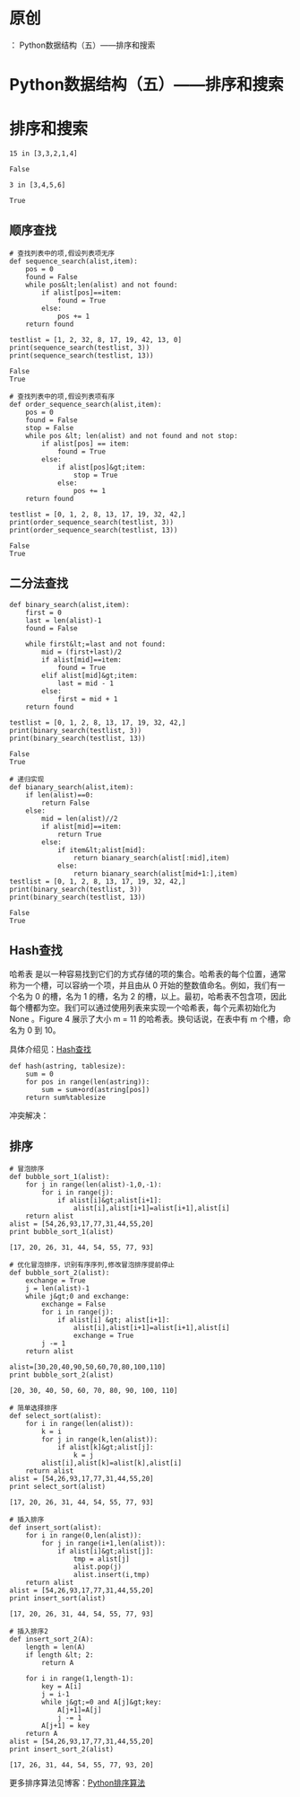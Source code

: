 # 原创
：  Python数据结构（五）——排序和搜索

# Python数据结构（五）——排序和搜索

# 排序和搜索

```
15 in [3,3,2,1,4]
```

```
False

```

```
3 in [3,4,5,6]
```

```
True

```

## 顺序查找

```
# 查找列表中的项,假设列表项无序
def sequence_search(alist,item):
    pos = 0
    found = False
    while pos&lt;len(alist) and not found:
        if alist[pos]==item:
            found = True
        else:
            pos += 1
    return found

testlist = [1, 2, 32, 8, 17, 19, 42, 13, 0]
print(sequence_search(testlist, 3))
print(sequence_search(testlist, 13))        
```

```
False
True

```

```
# 查找列表中的项,假设列表项有序
def order_sequence_search(alist,item):
    pos = 0
    found = False
    stop = False
    while pos &lt; len(alist) and not found and not stop:
        if alist[pos] == item:
            found = True
        else:
            if alist[pos]&gt;item:
                stop = True
            else:
                pos += 1
    return found

testlist = [0, 1, 2, 8, 13, 17, 19, 32, 42,]
print(order_sequence_search(testlist, 3))
print(order_sequence_search(testlist, 13))
```

```
False
True

```

## 二分法查找

```
def binary_search(alist,item):
    first = 0
    last = len(alist)-1
    found = False

    while first&lt;=last and not found:
        mid = (first+last)/2
        if alist[mid]==item:
            found = True
        elif alist[mid]&gt;item:
            last = mid - 1
        else:
            first = mid + 1
    return found

testlist = [0, 1, 2, 8, 13, 17, 19, 32, 42,]
print(binary_search(testlist, 3))
print(binary_search(testlist, 13))        
```

```
False
True

```

```
# 递归实现
def bianary_search(alist,item):
    if len(alist)==0:
        return False
    else:
        mid = len(alist)//2
        if alist[mid]==item:
            return True
        else:
            if item&lt;alist[mid]:
                return bianary_search(alist[:mid],item)
            else:
                return bianary_search(alist[mid+1:],item)
testlist = [0, 1, 2, 8, 13, 17, 19, 32, 42,]
print(binary_search(testlist, 3))
print(binary_search(testlist, 13)) 
```

```
False
True

```

## Hash查找

哈希表 是以一种容易找到它们的方式存储的项的集合。哈希表的每个位置，通常称为一个槽，可以容纳一个项，并且由从 0 开始的整数值命名。例如，我们有一个名为 0 的槽，名为 1 的槽，名为 2 的槽，以上。最初，哈希表不包含项，因此每个槽都为空。我们可以通过使用列表来实现一个哈希表，每个元素初始化为None 。Figure 4 展示了大小 m = 11 的哈希表。换句话说，在表中有 m 个槽，命名为 0 到 10。 <br/> <img alt="" src="https://raw.githubusercontent.com/ds19991999/githubimg/master/picgo/20180730133625.png" title=""/>

具体介绍见：[Hash查找](https://github.com/facert/python-data-structure-cn/tree/master/5.%E6%8E%92%E5%BA%8F%E5%92%8C%E6%90%9C%E7%B4%A2/5.5.Hash%E6%9F%A5%E6%89%BE)

```
def hash(astring, tablesize):
    sum = 0
    for pos in range(len(astring)):
        sum = sum+ord(astring[pos])
    return sum%tablesize
```

冲突解决： <br/> <img alt="" src="https://raw.githubusercontent.com/ds19991999/githubimg/master/picgo/20180730135953.png" title=""/>

## 排序

```
# 冒泡排序
def bubble_sort_1(alist):
    for j in range(len(alist)-1,0,-1):
        for i in range(j):
            if alist[i]&gt;alist[i+1]:
                alist[i],alist[i+1]=alist[i+1],alist[i]
    return alist
alist = [54,26,93,17,77,31,44,55,20]
print bubble_sort_1(alist)
```

```
[17, 20, 26, 31, 44, 54, 55, 77, 93]

```

```
# 优化冒泡排序，识别有序序列,修改冒泡排序提前停止
def bubble_sort_2(alist):
    exchange = True
    j = len(alist)-1
    while j&gt;0 and exchange:
        exchange = False
        for i in range(j):
            if alist[i] &gt; alist[i+1]:
                alist[i],alist[i+1]=alist[i+1],alist[i]
                exchange = True
        j -= 1
    return alist

alist=[30,20,40,90,50,60,70,80,100,110]
print bubble_sort_2(alist)
```

```
[20, 30, 40, 50, 60, 70, 80, 90, 100, 110]

```

```
# 简单选择排序
def select_sort(alist):
    for i in range(len(alist)):
        k = i
        for j in range(k,len(alist)):
            if alist[k]&gt;alist[j]:
                k = j
        alist[i],alist[k]=alist[k],alist[i]
    return alist
alist = [54,26,93,17,77,31,44,55,20]
print select_sort(alist)
```

```
[17, 20, 26, 31, 44, 54, 55, 77, 93]

```

```
# 插入排序
def insert_sort(alist):
    for i in range(0,len(alist)):
        for j in range(i+1,len(alist)):
            if alist[i]&gt;alist[j]:
                tmp = alist[j]
                alist.pop(j)
                alist.insert(i,tmp)
    return alist
alist = [54,26,93,17,77,31,44,55,20]
print insert_sort(alist)
```

```
[17, 20, 26, 31, 44, 54, 55, 77, 93]

```

```
# 插入排序2
def insert_sort_2(A):
    length = len(A)
    if length &lt; 2:
        return A

    for i in range(1,length-1):
        key = A[i]
        j = i-1
        while j&gt;=0 and A[j]&gt;key:
            A[j+1]=A[j]
            j -= 1
        A[j+1] = key
    return A
alist = [54,26,93,17,77,31,44,55,20]
print insert_sort_2(alist)
```

```
[17, 26, 31, 44, 54, 55, 77, 93, 20]

```

更多排序算法见博客：[Python排序算法](https://blog.csdn.net/ds19991999/article/details/79998011)
